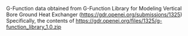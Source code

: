 G-Function data obtained from G-Function Library for Modeling Vertical Bore Ground Heat Exchanger (https://gdr.openei.org/submissions/1325)
Specifically, the contents of https://gdr.openei.org/files/1325/g-function_library_1.0.zip

